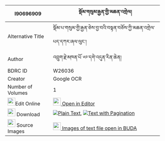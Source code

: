 |I90696909|སྡོམ་གསུམ་རྒྱན་གྱི་མཆན་འགྲེལ། 
| --- | --- 
|Alternative Title |སྡོམ་པ་གསུམ་གྱི་རྒྱན་ཅེས་བྱ་བའི་བསྟན་བཅོས་ཀྱི་མཆན་འགྲེལ་པད་དཀར་ཞལ་ལུང་།
|Author| འབྲུག་རྗེ་མཁན་པོ ༦༩་དགེ་འདུན་རིན་ཆེན།
|BDRC ID | W26036
|Creator | Google OCR
|Number of Volumes| 1
|<img width="25" src="https://img.icons8.com/color/25/000000/edit-property.png">Edit Online| [<img width="25" src="https://avatars.githubusercontent.com/u/45091458?s=200&v=4"> Open in Editor](http://editor.openpecha.org/I90696909)
|<img width="25" src="https://img.icons8.com/fluent/48/000000/download-2.png"/>  Download | [![](https://img.icons8.com/color/20/000000/txt.png)Plain Text](https://github.com/Openpecha/I90696909/releases/download/v1/dom_sum_gyen_gyi_chendrel_plain_I90696909.zip), [![](https://img.icons8.com/color/20/000000/txt.png)Text with Pagination](https://github.com/Openpecha/I90696909/releases/download/v1/dom_sum_gyen_gyi_chendrel_pages_I90696909.zip)
|<img width="25" src="https://img.icons8.com/plasticine/100/000000/pictures-folder.png"/>  Source Images | [<img width="25" src="https://library.bdrc.io/icons/BUDA-small.svg"> Images of text file open in BUDA](https://library.bdrc.io/show/bdr:W26036)